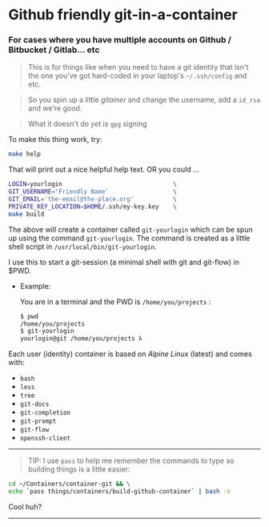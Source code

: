 # Github friendly git-in-a-container

### For cases where you have multiple accounts on Github / Bitbucket / Gitlab... etc

> This is for things like when you need to have a git identity that isn't the one
you've got hard-coded in your laptop's `~/.ssh/config` and etc.

> So you spin up a little _gitainer_ and change the username,
add a `id_rsa` and we're good.

> What it doesn't do *yet* is `gpg` signing

To make this thing work, try:

```bash
make help
```

That will print out a nice helpful help text. OR you could ...

```bash
LOGIN=yourlogin                               \
GIT_USERNAME='Friendly Name'                  \
GIT_EMAIL='the-email@the-place.org'           \
PRIVATE_KEY_LOCATION=$HOME/.ssh/my-key.key    \
make build
```

The above will create a container called `git-yourlogin` which can be spun up
using the command `git-yourlogin`. The command is created as a little shell
script in `/usr/local/bin/git-yourlogin`.

I use this to start a git-session (a minimal shell with git and git-flow) in
$PWD.

* Example:

  You are in a terminal and the PWD is `/home/you/projects` :

  ```bash
  $ pwd
  /home/you/projects
  $ git-yourlogin
  yourlogin@git /home/you/projects λ

  ```

Each user (identity) container is based on *Alpine Linux* (latest) and comes with:
  * `bash`
  * `less`
  * `tree`
  * `git-docs`
  * `git-completion`
  * `git-prompt`
  * `git-flow`
  * `openssh-client`

---

> TIP: I use `pass` to help me remember the commands to type so building things
is a little easier:

  ```bash
  cd ~/Containers/container-git && \
  echo `pass things/containers/build-github-container` | bash -s
  ```

  Cool huh?

---
